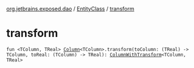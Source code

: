 [org.jetbrains.exposed.dao](../index.md) / [EntityClass](index.md) / [transform](.)

# transform

`fun <TColumn, TReal> `[`Column`](../../org.jetbrains.exposed.sql/-column/index.md)`<TColumn>.transform(toColumn: (TReal) -> TColumn, toReal: (TColumn) -> TReal): `[`ColumnWithTransform`](../-column-with-transform/index.md)`<TColumn, TReal>`